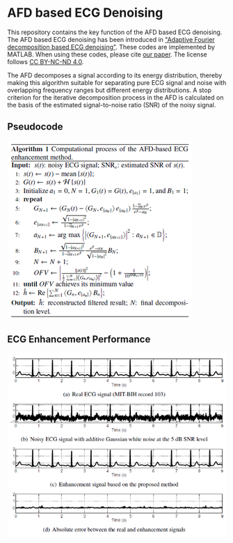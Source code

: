 # AFD based ECG Denoising

This repository contains the key function of the AFD based ECG denoising. The AFD based ECG denoising has been introduced in ["Adaptive Fourier decomposition based ECG denoising"](http://dx.doi.org/10.1016/j.compbiomed.2016.08.013). 
These codes are implemented by MATLAB. When using these codes, please cite [our paper](http://dx.doi.org/10.1016/j.compbiomed.2016.08.013). The license follows [CC BY-NC-ND 4.0](https://creativecommons.org/licenses/by-nc-nd/4.0/deed.en).

The AFD decomposes a signal according to its energy distribution, thereby making this algorithm suitable for separating pure ECG signal and noise with overlapping frequency ranges but different energy distributions. 
A stop criterion for the iterative decomposition process in the AFD is calculated on the basis of the estimated signal-to-noise ratio (SNR) of the noisy signal.

## Pseudocode

![Pseudocode of AFD based ECG Denoising](https://raw.githubusercontent.com/pikipity/AFD-based-ECG-Denoising/main/pseudocode.PNG)

## ECG Enhancement Performance

![ECG Enhancement Performance](https://raw.githubusercontent.com/pikipity/AFD-based-ECG-Denoising/main/Results/Denoising%20Performance.PNG)
